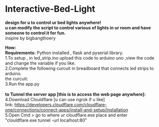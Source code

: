 # Interactive-Bed-Light
<b>design for u to control ur bed lights anywhere!<br>
u can modify the script to control various of lights in ur room and have someone to control it for fun.</b> <br>
inspire by bigbangthoery

<b>How:</b> <br>
<b>Requirements:</b> Python installed , flask and pyserial library.<br>
1.To setup , in led_strip.ino upload this code to arduino uno ,view the code and change the variable if you like. <br>
2.Complete the following curcuit in breadboard that connects led strips to arduino. <br>
the curcuit: <br>
3.Run the app.py <br>
<br>
<b>to Tunnel the server app [this is to access the web page anywhere]:</b> <br>
4.Download Clouldflare [u can use ngrok if u like]<br>
link: https://developers.cloudflare.com/cloudflare-one/connections/connect-apps/install-and-setup/installation<br>
5.Open Cmd > go to where ur cloudflare.exe place and enter "clouldflare.exe tunnel -url localhost:80" <br>
